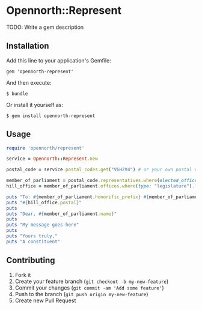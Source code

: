# Opennorth::Represent

TODO: Write a gem description

## Installation

Add this line to your application's Gemfile:

    gem 'opennorth-represent'

And then execute:

    $ bundle

Or install it yourself as:

    $ gem install opennorth-represent

## Usage

```ruby
require 'opennorth/represent'

service = Opennorth::Represent.new

postal_code = service.postal_codes.get("V6H2V4") # or your own postal code

member_of_parliament = postal_code.representatives.where(elected_office: "MP").first
hill_office = member_of_parliament.offices.where(type: "legislature").first

puts "To: #{member_of_parliament.honorific_prefix} #{member_of_parliament.name}"
puts "#{hill_office.postal}"
puts
puts "Dear, #{member_of_parliament.name}"
puts
puts "My message goes here"
puts
puts "Yours truly,"
puts "A constituent"
```

## Contributing

1. Fork it
2. Create your feature branch (`git checkout -b my-new-feature`)
3. Commit your changes (`git commit -am 'Add some feature'`)
4. Push to the branch (`git push origin my-new-feature`)
5. Create new Pull Request

